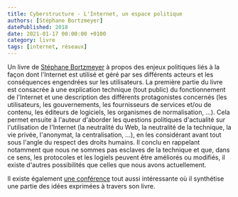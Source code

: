 ```yaml
---
title: Cyberstructure - L'Internet, un espace politique
authors: [Stéphane Bortzmeyer]
datePublished: 2018
date: 2021-01-17 00:00:00 +0100
category: livre
tags: [internet, réseaux]
---
```

Un livre de [Stéphane Bortzmeyer](https://fr.wikipedia.org/wiki/St%C3%A9phane_Bortzmeyer) à propos des enjeux politiques liés à la façon dont l'Internet est utilisé et géré par ses différents acteurs et les conséquences engendrées sur les utilisateurs. La première partie du livre est consacrée à une explication technique (tout public) du fonctionnement de l'Internet et une description des différents protagonistes concernés (les utilisateurs, les gouvernements, les fournisseurs de services et/ou de contenu, les éditeurs de logiciels, les organismes de normalisation, ...). Cela permet ensuite à l'auteur d'aborder les questions politiques d'actualité sur l'utilisation de l'Internet (la neutralité du Web, la neutralité de la technique, la vie privée, l'anonymat, la centralisation, ...), en les considérant avant tout sous l'angle du respect des droits humains. Il conclu en rappelant notamment que nous ne sommes pas esclaves de la technique et que, dans ce sens, les protocoles et les logiels peuvent être améliorés ou modifiés, il existe d'autres possibilités que celles que nous avons actuellement.

Il existe également [une conférence](https://www.youtube.com/watch?v=zebUYrjIj2Y) tout aussi intéressante où il synthétise une partie des idées exprimées à travers son livre.
